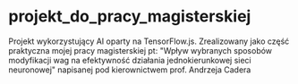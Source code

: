 # projekt_do_pracy_magisterskiej
Projekt wykorzystujący AI oparty na TensorFlow.js. Zrealizowany jako część praktyczna mojej pracy magisterskiej pt: "Wpływ wybranych sposobów modyfikacji wag na efektywność działania jednokierunkowej sieci neuronowej" napisanej pod kierownictwem prof. Andrzeja Cadera
